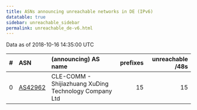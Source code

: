 ```yaml
---
title: ASNs announcing unreachable networks in DE (IPv6)
datatable: true
sidebar: unreachable_sidebar
permalink: unreachable_de-v6.html
---
```


Data as of 2018-10-16 14:35:00 UTC


<div class="datatable-begin"></div>

|   # | ASN                                    | (announcing) AS name                                  |   prefixes |   unreachable /48s |
|----:|:---------------------------------------|:------------------------------------------------------|-----------:|-------------------:|
|   0 | [AS42962](unreachable_AS42962-v6.html) | CLE-COMM - Shijiazhuang XuDing Technology Company Ltd |         15 |                 15 |

<div class="datatable-end"></div>